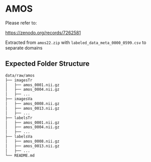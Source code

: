 # AMOS

Please refer to:

https://zenodo.org/records/7262581

Extracted from `amos22.zip` with `labeled_data_meta_0000_0599.csv` to separate domains

## Expected Folder Structure

```bash
data/raw/amos
├── imagesTr
│   ├── amos_0001.nii.gz
│   ├── amos_0004.nii.gz
│   ├── ...
├── imagesVa
│   ├── amos_0008.nii.gz
│   ├── amos_0013.nii.gz
│   ├── ...
├── labelsTr
│   ├── amos_0001.nii.gz
│   ├── amos_0004.nii.gz
│   ├── ...
├── labelsVa
│   ├── amos_0008.nii.gz
│   ├── amos_0013.nii.gz
│   ├── ...
└── README.md
```
